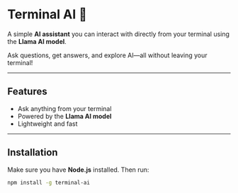 # Terminal AI 🤖

A simple **AI assistant** you can interact with directly from your terminal using the **Llama AI model**.  

Ask questions, get answers, and explore AI—all without leaving your terminal!  

---

## Features

- Ask anything from your terminal
- Powered by the **Llama AI model**
- Lightweight and fast

---

## Installation

Make sure you have **Node.js** installed. Then run:

```bash
npm install -g terminal-ai
